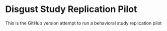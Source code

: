 # Disgust Study Replication Pilot
This is the GitHub version attempt to run a behavioral study replication pilot
